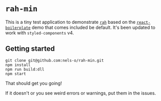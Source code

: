 # `rah-min`

This is a tiny test application to demonstrate [`rah`](https://github.com/nels-o/rah) based on the [`react-boilerplate`](https://github.com/react-boilerplate/react-boilerplate) demo that comes included be default. It's been updated to work with `styled-components` v4.

## Getting started

```
git clone git@github.com:nels-o/rah-min.git
npm install
npm run build:dll
npm start
```

That should get you going!

If it doesn't or you see weird errors or warnings, put them in the issues.
